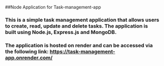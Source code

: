 ##Node Application for Task-management-app

### This is a simple task management application that allows users to create, read, update and delete tasks. The application is built using Node.js, Express.js and MongoDB.

### The application is hosted on render and can be accessed via the following link: https://task-management-app.onrender.com/